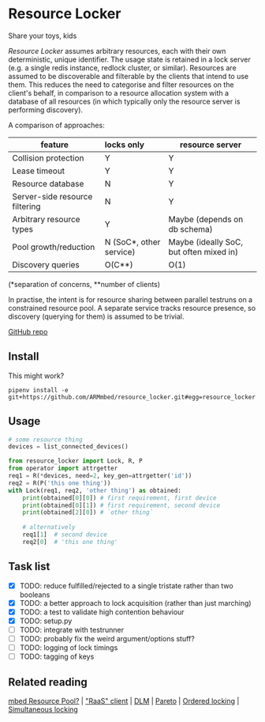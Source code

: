 # Resource Locker
Share your toys, kids

_Resource Locker_ assumes arbitrary resources, each with their own deterministic, unique identifier.
The usage state is retained in a lock server (e.g. a single redis instance, redlock cluster, or similar).
Resources are assumed to be discoverable and filterable by the clients that intend to use them.
This reduces the need to categorise and filter resources on the client's behalf, in comparison to
a resource allocation system with a database of all resources (in which typically only the resource
server is performing discovery).

A comparison of approaches:

| feature | locks only | resource server |
|-|:-|-|
| Collision protection | Y | Y |
| Lease timeout | Y | Y |
| Resource database | N | Y |
| Server-side resource filtering | N | Y |
| Arbitrary resource types | Y | Maybe (depends on db schema) |
| Pool growth/reduction | N (SoC*, other service) | Maybe (ideally SoC, but often mixed in) |
| Discovery queries | O(C**) | O(1) |

(*separation of concerns, **number of clients)

In practise, the intent is for resource sharing between parallel testruns on a constrained resource pool.
A separate service tracks resource presence, so discovery (querying for them) is assumed to be trivial. 

[GitHub repo](https://github.com/ARMmbed/resource_locker)

## Install
This might work?

`pipenv install -e git+https://github.com/ARMmbed/resource_locker.git#egg=resource_locker`

## Usage

```python
# some resource thing
devices = list_connected_devices()

from resource_locker import Lock, R, P
from operator import attrgetter
req1 = R(*devices, need=2, key_gen=attrgetter('id'))
req2 = R(P('this one thing'))
with Lock(req1, req2, 'other thing') as obtained:
    print(obtained[0][0]) # first requirement, first device
    print(obtained[0][1]) # first requirement, second device
    print(obtained[2][0]) # `other thing`
    
    # alternatively
    req1[1]  # second device
    req2[0]  # 'this one thing'
```

## Task list
- [x] TODO: reduce fulfilled/rejected to a single tristate rather than two booleans
- [x] TODO: a better approach to lock acquisition (rather than just marching)
- [x] TODO: a test to validate high contention behaviour
- [x] TODO: setup.py
- [ ] TODO: integrate with testrunner
- [ ] TODO: probably fix the weird argument/options stuff?
- [ ] TODO: logging of lock timings
- [ ] TODO: tagging of keys

## Related reading
[mbed Resource Pool?](https://github.com/ARMmbed/resource-pool)
| ["RaaS" client](https://github.com/ARMmbed/raas-pyclient)
| [DLM](https://en.wikipedia.org/wiki/Distributed_lock_manager)
| [Pareto](https://en.wikipedia.org/wiki/Pareto_efficiency)
| [Ordered locking](http://www.informit.com/articles/article.aspx?p=30188&seqNum=7)
| [Simultaneous locking](http://www.informit.com/articles/article.aspx?p=30188&seqNum=6)
